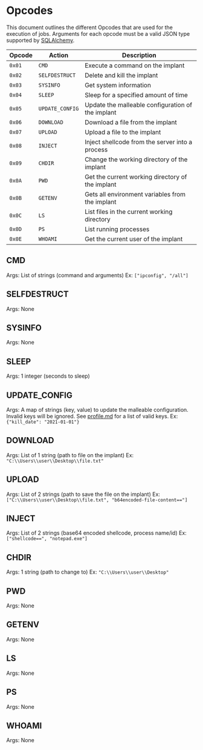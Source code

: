 # Opcodes

This document outlines the different Opcodes that are used for the execution of jobs.
Arguments for each opcode must be a valid JSON type supported by [SQLAlchemy](https://docs.sqlalchemy.org/en/14/core/type_basics.html#sqlalchemy.types.JSON).

| Opcode | Action | Description |
|--------|--------|-------------|
| `0x01` | `CMD` | Execute a command on the implant |
| `0x02` | `SELFDESTRUCT` | Delete and kill the implant |
| `0x03` | `SYSINFO` | Get system information |
| `0x04` | `SLEEP` | Sleep for a specified amount of time |
| `0x05` | `UPDATE_CONFIG` | Update the malleable configuration of the implant |
| `0x06` | `DOWNLOAD` | Download a file from the implant |
| `0x07` | `UPLOAD` | Upload a file to the implant |
| `0x08` | `INJECT` | Inject shellcode from the server into a process |
| `0x09` | `CHDIR` | Change the working directory of the implant |
| `0x0A` | `PWD` | Get the current working directory of the implant |
| `0x0B` | `GETENV` | Gets all environment variables from the implant |
| `0x0C` | `LS` | List files in the current working directory |
| `0x0D` | `PS` | List running processes |
| `0x0E` | `WHOAMI` | Get the current user of the implant |

## CMD

Args: List of strings (command and arguments)
Ex: `["ipconfig", "/all"]`

## SELFDESTRUCT

Args: None

## SYSINFO

Args: None

## SLEEP

Args: 1 integer (seconds to sleep)

## UPDATE_CONFIG

Args: A map of strings (key, value) to update the malleable configuration.
Invalid keys will be ignored. See [profile.md](profile.md#client-options) for a list of valid keys.
Ex: `{"kill_date": "2021-01-01"}`

## DOWNLOAD

Args: List of 1 string (path to file on the implant)
Ex: `"C:\\Users\\user\\Desktop\\file.txt"`

## UPLOAD

Args: List of 2 strings (path to save the file on the implant)
Ex: `["C:\\Users\\user\\Desktop\\file.txt", "b64encoded-file-content=="]`

## INJECT

Args: List of 2 strings (base64 encoded shellcode, process name/id)
Ex: `["shellcode==", "notepad.exe"]`

## CHDIR

Args: 1 string (path to change to)
Ex: `"C:\\Users\\user\\Desktop"`

## PWD

Args: None

## GETENV

Args: None

## LS

Args: None

## PS

Args: None

## WHOAMI

Args: None
